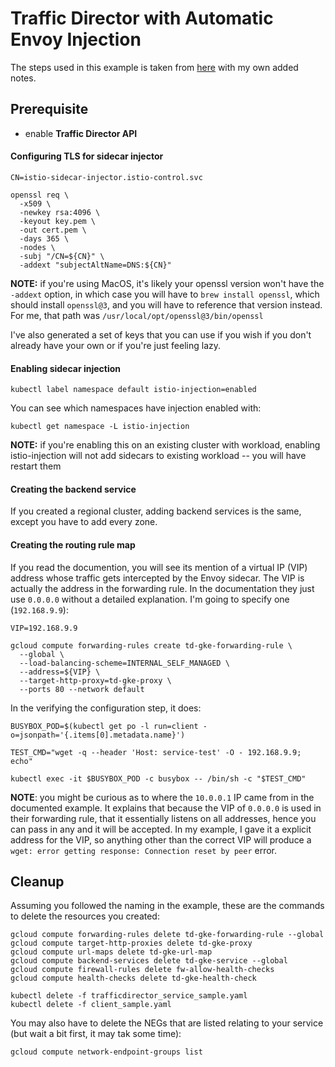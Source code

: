 # Traffic Director with Automatic Envoy Injection

The steps used in this example is taken from [here](https://cloud.google.com/traffic-director/docs/set-up-gke-pods-auto) with my own added notes.


## Prerequisite
- enable **Traffic Director API**


#### Configuring TLS for sidecar injector
```
CN=istio-sidecar-injector.istio-control.svc

openssl req \
  -x509 \
  -newkey rsa:4096 \
  -keyout key.pem \
  -out cert.pem \
  -days 365 \
  -nodes \
  -subj "/CN=${CN}" \
  -addext "subjectAltName=DNS:${CN}"
```

**NOTE:** if you're using MacOS, it's likely your openssl version won't have the `-addext` option, in which case you will have to `brew install openssl`, which should install `openssl@3`, and you will have to reference that version instead.  For me, that path was `/usr/local/opt/openssl@3/bin/openssl`

I've also generated a set of keys that you can use if you wish if you don't already have your own or if you're just feeling lazy.


#### Enabling sidecar injection
```
kubectl label namespace default istio-injection=enabled
```

You can see which namespaces have injection enabled with:
```
kubectl get namespace -L istio-injection
```

**NOTE:** if you're enabling this on an existing cluster with workload, enabling istio-injection will not add sidecars to existing workload -- you will have restart them


#### Creating the backend service
If you created a regional cluster, adding backend services is the same, except you have to add every zone.


#### Creating the routing rule map
If you read the documention, you will see its mention of a virtual IP (VIP) address whose traffic gets intercepted by the Envoy sidecar.  The VIP is actually the address in the forwarding rule.  In the documentation they just use `0.0.0.0` without a detailed explanation.  I'm going to specify one (`192.168.9.9`):
```
VIP=192.168.9.9

gcloud compute forwarding-rules create td-gke-forwarding-rule \
  --global \
  --load-balancing-scheme=INTERNAL_SELF_MANAGED \
  --address=${VIP} \
  --target-http-proxy=td-gke-proxy \
  --ports 80 --network default
```

In the verifying the configuration step, it does:
```
BUSYBOX_POD=$(kubectl get po -l run=client -o=jsonpath='{.items[0].metadata.name}')

TEST_CMD="wget -q --header 'Host: service-test' -O - 192.168.9.9; echo"

kubectl exec -it $BUSYBOX_POD -c busybox -- /bin/sh -c "$TEST_CMD"
```

**NOTE**: you might be curious as to where the `10.0.0.1` IP came from in the documented example.  It explains that because the VIP of `0.0.0.0` is used in their forwarding rule, that it essentially listens on all addresses, hence you can pass in any and it will be accepted.  In my example, I gave it a explicit address for the VIP, so anything other than the correct VIP will produce a `wget: error getting response: Connection reset by peer` error.


## Cleanup
Assuming you followed the naming in the example, these are the commands to delete the resources you created:
```
gcloud compute forwarding-rules delete td-gke-forwarding-rule --global
gcloud compute target-http-proxies delete td-gke-proxy
gcloud compute url-maps delete td-gke-url-map
gcloud compute backend-services delete td-gke-service --global
gcloud compute firewall-rules delete fw-allow-health-checks
gcloud compute health-checks delete td-gke-health-check
```

```
kubectl delete -f trafficdirector_service_sample.yaml
kubectl delete -f client_sample.yaml
```

You may also have to delete the NEGs that are listed relating to your service (but wait a bit first, it may tak some time):
```
gcloud compute network-endpoint-groups list
```
